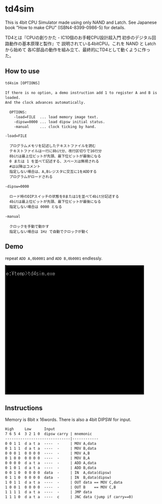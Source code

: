 # td4sim

This is 4bit CPU Simulator made using only NAND and Latch.
See Japanese book "How to make CPU" (ISBN4-8399-0986-5) for details.

TD4とは『CPUの創りかた - IC10個のお手軽CPU設計超入門 初歩のデジタル回路動作の基本原理と製作』で
説明されている4bitCPU。これを NAND と Latch から始めて
各IC部品の動作を組み立て、最終的にTD4として動くように作った。


## How to use

```
td4sim [OPTIONS]

If there is no option, a demo instruction add 1 to register A and B is loaded.
And the clock advances automatically.

  OPTIONS:
    -load=FILE  ... load memory image text.
    -dipsw=0000 ... load dipsw initial status.
    -manual     ... clock ticking by hand.
```

```
-load=FILE

  プログラムメモリを記述したテキストファイルを読む
  テキストファイルは一行に8bit分、改行区切りで16行分
  8bitは最上位ビットが先頭、最下位ビットが最後になる
  0 または 1 を並べて記述する、スペースは無視される
  #は以降はコメント
  指定しない場合は、A,Bレジスタに交互に1をADDする
  プログラムがロードされる

-dipsw=0000

  ロード時のDIPスイッチの状態を0または1を並べて4bit分記述する
  4bitは最上位ビットが先頭、最下位ビットが最後になる
  指定しない場合は 0000 となる

-manual

  クロックを手動で動かす
  指定しない場合は 1Hz で自動でクロックが動く
```


## Demo

repeat `ADD A,0b0001` and `ADD B,0b0001` endlessly.

![](https://raw.githubusercontent.com/inazak/td4sim/master/misc/sample1.gif)


## Instructions

Memory is 8bit x 16words.
There is also a 4bit DIPSW for input.

```
High     Low      Input 
7 6 5 4  3 2 1 0  dipsw carry | mnemonic
------------------------------|------------
0 0 1 1  d a t a  ----  -     | MOV A,data
0 1 1 1  d a t a  ----  -     | MOV B,data
0 0 0 1  0 0 0 0  ----  -     | MOV A,B
0 1 0 0  0 0 0 0  ----  -     | MOV B,A
0 0 0 0  d a t a  ----  -     | ADD A,data
0 1 0 1  d a t a  ----  -     | ADD B,data
0 0 1 0  0 0 0 0  data  -     | IN  A,data(dipsw)
0 1 1 0  0 0 0 0  data  -     | IN  B,data(dipsw)
1 0 1 1  d a t a  ----  -     | OUT data == MOV C,data
1 0 0 1  0 0 0 0  ----  -     | OUT B    == MOV C,B
1 1 1 1  d a t a  ----  -     | JMP data
1 1 1 0  d a t a  ----  c     | JNC data (jump if carry==0)
```


